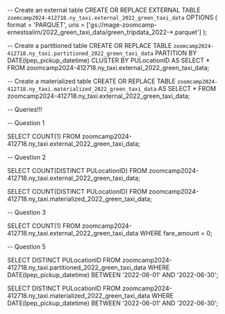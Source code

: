 -- Create an external table
CREATE OR REPLACE EXTERNAL TABLE `zoomcamp2024-412718.ny_taxi.external_2022_green_taxi_data`
OPTIONS (
format = 'PARQUET',
uris = ['gs://mage-zoomcamp-ernestsalim/2022_green_taxi_data/green_tripdata_2022-*.parquet']
);

-- Create a partitioned table
CREATE OR REPLACE TABLE `zoomcamp2024-412718.ny_taxi.partitioned_2022_green_taxi_data`
PARTITION BY DATE(lpep_pickup_datetime)
CLUSTER BY PULocationID AS
SELECT *
FROM zoomcamp2024-412718.ny_taxi.external_2022_green_taxi_data;

-- Create a materialized table
CREATE OR REPLACE TABLE `zoomcamp2024-412718.ny_taxi.materialized_2022_green_taxi_data` AS
SELECT *
FROM zoomcamp2024-412718.ny_taxi.external_2022_green_taxi_data;

-- Queries!!!

-- Question 1

SELECT COUNT(1)
FROM zoomcamp2024-412718.ny_taxi.external_2022_green_taxi_data;

-- Question 2

SELECT COUNT(DISTINCT PULocationID)
FROM zoomcamp2024-412718.ny_taxi.external_2022_green_taxi_data;

SELECT COUNT(DISTINCT PULocationID)
FROM zoomcamp2024-412718.ny_taxi.materialized_2022_green_taxi_data;

-- Question 3

SELECT COUNT(1)
FROM zoomcamp2024-412718.ny_taxi.external_2022_green_taxi_data
WHERE fare_amount = 0;

-- Question 5

SELECT DISTINCT PULocationID
FROM zoomcamp2024-412718.ny_taxi.partitioned_2022_green_taxi_data
WHERE DATE(lpep_pickup_datetime) BETWEEN '2022-06-01' AND '2022-06-30';

SELECT DISTINCT PULocationID
FROM zoomcamp2024-412718.ny_taxi.materialized_2022_green_taxi_data
WHERE DATE(lpep_pickup_datetime) BETWEEN '2022-06-01' AND '2022-06-30';
